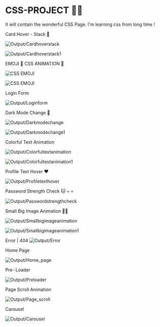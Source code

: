 # CSS-PROJECT 👨‍💻
It will contain the wonderful CSS Page. I'm learning css from long time !

Card Hover - Stack 🌻 

![Output/Cardhoverstack](Output/cardhoverstack.png)

![Output/Cardhoverstack1](Output/cardhoverstack1.png)

EMOJI 🌻 CSS ANIMATION 🚀

![CSS EMOJI](https://i.imgur.com/21A9uKl.png)

![CSS EMOJI](https://i.imgur.com/ObqFtlC.png)

Login Form 

![Output/Loginform](Output/loginform.png)


Dark Mode Change 🙌

![Output/Darkmodechange](Output/darkmodechange.png)

![Output/Darkmodechange1](Output/darkmodechange1.png)

Colorful Text Animation

![Output/Colorfultextanimation](Output/colorfultextanimation.png)

![Output/Colorfultextanimation1](Output/colorfultextanimation1.png)


Profile Text Hover ❤️


![Output/Profiletexthover](Output/profiletexthover.png)

Password Strength Check  🐱 = 💀

![Output/Passwordstrengthcheck](Output/passwordstrengthcheck.png)


Small Big Image Animation 🏥💉


![Output/Smallbigimageanimation](Output/smallbigimageanimation.png)


![Output/Smallbigimageanimation1](Output/smallbigimageanimation1.png)

Error | 404
 ![Output/Error](Output/error.png)
 
 Home Page
 
 ![Output/Home_page](Output/home_page.png)
 
 Pre- Loader
 
 ![Output/Preloader](Output/preloader.png)
 
 
 Page Scroll Animation
 
 ![Output/Page_scroll](Output/page_scroll.png)
 
Carousel

![Output/Carousel](Output/carousel.png)
